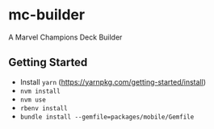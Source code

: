 # mc-builder

A Marvel Champions Deck Builder

## Getting Started

- Install `yarn` (<https://yarnpkg.com/getting-started/install>)
- `nvm install`
- `nvm use`
- `rbenv install`
- `bundle install --gemfile=packages/mobile/Gemfile`
